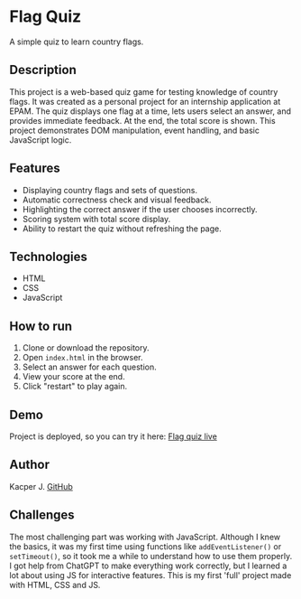 # Flag Quiz
A simple quiz to learn country flags.

## Description
This project is a web-based quiz game for testing knowledge of country flags. It was created as a personal project for an internship application at EPAM. The quiz displays one flag at a time, lets users select an answer, and provides immediate feedback. At the end, the total score is shown. This project demonstrates DOM manipulation, event handling, and basic JavaScript logic.

## Features
- Displaying country flags and sets of questions.
- Automatic correctness check and visual feedback.
- Highlighting the correct answer if the user chooses incorrectly.
- Scoring system with total score display.
- Ability to restart the quiz without refreshing the page.

## Technologies
- HTML
- CSS
- JavaScript

## How to run
1. Clone or download the repository.
2. Open `index.html` in the browser.
3. Select an answer for each question.
4. View your score at the end.
5. Click "restart" to play again.

## Demo
Project is deployed, so you can try it here:
[Flag quiz live](https://JabelThEngineer.github.io/flag_quiz/)

## Author
Kacper J.
[GitHub](https://github.com/JabelThEngineer)

## Challenges
The most challenging part was working with JavaScript. Although I knew the basics, it was my first time using functions like `addEventListener()` or `setTimeout()`, so
it took me a while to understand how to use them properly.
I got help from ChatGPT to make everything work correctly, but I learned a lot about using JS for interactive features.
This is my first 'full' project made with HTML, CSS and JS.
